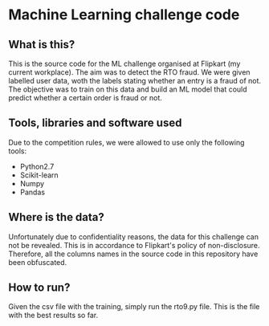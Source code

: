 # Machine Learning challenge code

## What is this?
This is the source code for the ML challenge organised at Flipkart (my current workplace). The aim was to detect the RTO fraud.
We were given labelled user data, woth the labels stating whether an entry is a fraud of not. The objective was to train on this data and build an ML model that could predict whether a certain order is fraud or not.

## Tools, libraries and software used
Due to the competition rules, we were allowed to use only the following tools:
* Python2.7
* Scikit-learn
* Numpy
* Pandas

## Where is the data?
Unfortunately due to confidentiality reasons, the data for this challenge can not be revealed. This is in accordance to Flipkart's policy of non-disclosure.
Therefore, all the columns names in the source code in this repository have been obfuscated.

## How to run?
Given the csv file with the training, simply run the rto9.py file. This is the file with the best results so far.
